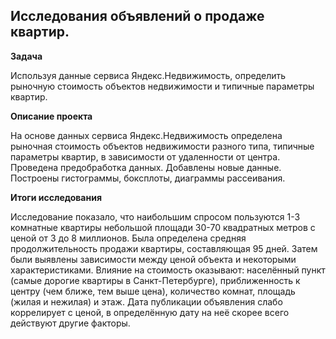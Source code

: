 ## Исследования объявлений о продаже квартир.


**Задача**   

Используя данные сервиса Яндекс.Недвижимость, определить рыночную стоимость объектов недвижимости и типичные параметры квартир.

**Описание проекта**

На основе данных сервиса Яндекс.Недвижимость определена рыночная стоимость объектов недвижимости разного типа, типичные параметры квартир, в зависимости от удаленности от центра. Проведена предобработка данных. Добавлены новые данные. Построены гистограммы, боксплоты, диаграммы рассеивания.

**Итоги исследования**

Исследование показало, что наибольшим спросом пользуются 1-3 комнатные квартиры небольшой площади 30-70 квадратных метров с ценой от 3 до 8 миллионов. Была определена средняя продолжительность продажи квартиры, составляющая 95 дней. Затем были выявлены зависимости между ценой объекта и некоторыми характеристиками. Влияние на стоимость оказывают: населённый пункт (самые дорогие квартиры в Санкт-Петербурге), приближенность к центру (чем ближе, тем выше цена), количество комнат, площадь (жилая и нежилая) и этаж. Дата публикации объявления слабо коррелирует с ценой, в определённую дату на неё скорее всего действуют другие факторы.

